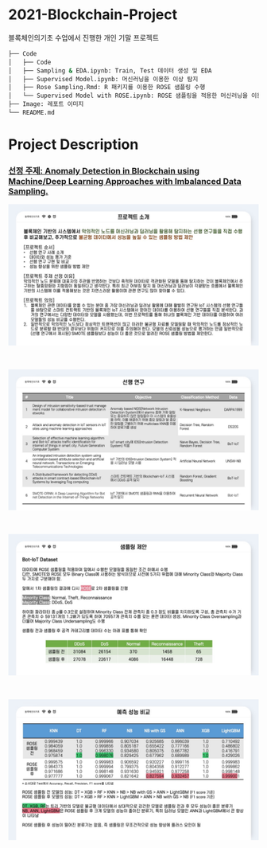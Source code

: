 # 2021-Blockchain-Project
블록체인의기초 수업에서 진행한 개인 기말 프로젝트

```bash
├── Code
│   ├── Code
│   ├── Sampling & EDA.ipynb: Train, Test 데이터 생성 및 EDA
│   ├── Supervised Model.ipynb: 머신러닝을 이용한 이상 탐지
│   ├── Rose Sampling.Rmd: R 패키지를 이용한 ROSE 샘플링 수행
│   └── Supervised Model with ROSE.ipynb: ROSE 샘플링을 적용한 머신러닝을 이용한 이상 탐지
├── Image: 레포트 이미지
└── README.md
```

# Project Description
### [선정 주제: Anomaly Detection in Blockchain using Machine/Deep Learning Approaches with Imbalanced Data Sampling.][link-1]

![image-1](https://github.com/givitallugot/2021-Blockchain-Project/blob/main/Image/%E1%84%89%E1%85%B3%E1%86%AF%E1%84%85%E1%85%A1%E1%84%8B%E1%85%B5%E1%84%83%E1%85%B32.jpeg)

<br>

![image-2](https://github.com/givitallugot/2021-Blockchain-Project/blob/main/Image/%E1%84%89%E1%85%B3%E1%86%AF%E1%84%85%E1%85%A1%E1%84%8B%E1%85%B5%E1%84%83%E1%85%B33.jpeg)

<br>

![image-3](https://github.com/givitallugot/2021-Blockchain-Project/blob/main/Image/%E1%84%89%E1%85%B3%E1%86%AF%E1%84%85%E1%85%A1%E1%84%8B%E1%85%B5%E1%84%83%E1%85%B315.jpeg)

<br>

![image-4](https://github.com/givitallugot/2021-Blockchain-Project/blob/main/Image/%E1%84%89%E1%85%B3%E1%86%AF%E1%84%85%E1%85%A1%E1%84%8B%E1%85%B5%E1%84%83%E1%85%B316.jpeg)


[link-1]: https://github.com/givitallugot/2021-Blockchain-Project
